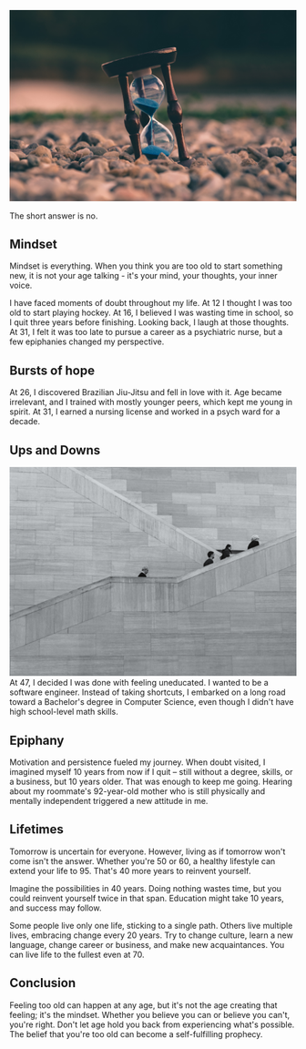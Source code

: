 ![header image](../images/hourglass.jpeg)

The short answer is no.

## Mindset

Mindset is everything. When you think you are too old to start something new, it is not your age talking - it's your mind, your thoughts, your inner voice.

I have faced moments of doubt throughout my life. At 12 I thought I was too old to start playing hockey. At 16, I believed I was wasting time in school, so I quit three years before finishing. Looking back, I laugh at those thoughts. At 31, I felt it was too late to pursue a career as a psychiatric nurse, but a few epiphanies changed my perspective.

## Bursts of hope

At 26, I discovered Brazilian Jiu-Jitsu and fell in love with it. Age became irrelevant, and I trained with mostly younger peers, which kept me young in spirit. At 31, I earned a nursing license and worked in a psych ward for a decade.

## Ups and Downs
![ups and downs](../images/upsdowns.jpeg)
At 47, I decided I was done with feeling uneducated. I wanted to be a software engineer. Instead of taking shortcuts, I embarked on a long road toward a Bachelor's degree in Computer Science, even though I didn't have high school-level math skills.

## Epiphany

Motivation and persistence fueled my journey. When doubt visited, I imagined myself 10 years from now if I quit – still without a degree, skills, or a business, but 10 years older. That was enough to keep me going. Hearing about my roommate's 92-year-old mother who is still physically and mentally independent triggered a new attitude in me.

## Lifetimes

Tomorrow is uncertain for everyone. However, living as if tomorrow won't come isn't the answer. Whether you're 50 or 60, a healthy lifestyle can extend your life to 95. That's 40 more years to reinvent yourself.

Imagine the possibilities in 40 years. Doing nothing wastes time, but you could reinvent yourself twice in that span. Education might take 10 years, and success may follow.

Some people live only one life, sticking to a single path. Others live multiple lives, embracing change every 20 years. Try to change culture, learn a new language, change career or business, and make new acquaintances. You can live life to the fullest even at 70.

## Conclusion

Feeling too old can happen at any age, but it's not the age creating that feeling; it's the mindset. Whether you believe you can or believe you can't, you're right. Don't let age hold you back from experiencing what's possible. The belief that you're too old can become a self-fulfilling prophecy.
